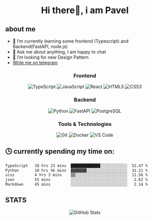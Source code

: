 <h1 align="center">Hi there👋, i am Pavel</h1>

## about me

- 🌱 I’m currently learning some frontend (Typescript) and Backend(FastAPI, node.js)
- 💬 Ask me about anything, I am happy to chat
- 🤔 I’m looking for new Design Pattern
- <a href="https://t.me/yulov_pav"> Write me on telegram </a>

<div align="center">

### Frontend

![TypeScript](https://img.shields.io/badge/TypeScript-007ACC?style=for-the-badge&logo=typescript&logoColor=white)
![JavaScript](https://img.shields.io/badge/JavaScript-F7DF1E?style=for-the-badge&logo=javascript&logoColor=black)
![React](https://img.shields.io/badge/React-20232A?style=for-the-badge&logo=react&logoColor=61DAFB)
![HTML5](https://img.shields.io/badge/HTML5-E34F26?style=for-the-badge&logo=html5&logoColor=white)
![CSS3](https://img.shields.io/badge/CSS3-1572B6?style=for-the-badge&logo=css3&logoColor=white)

### Backend

![Python](https://img.shields.io/badge/Python-3776AB?style=for-the-badge&logo=python&logoColor=white)
![FastAPI](https://img.shields.io/badge/FastAPI-005571?style=for-the-badge&logo=fastapi)
![PostgreSQL](https://img.shields.io/badge/PostgreSQL-316192?style=for-the-badge&logo=postgresql&logoColor=white)

### Tools & Technologies

![Git](https://img.shields.io/badge/Git-F05032?style=for-the-badge&logo=git&logoColor=white)
![Docker](https://img.shields.io/badge/Docker-2496ED?style=for-the-badge&logo=docker&logoColor=white)
![VS Code](https://img.shields.io/badge/VS_Code-007ACC?style=for-the-badge&logo=visual-studio-code&logoColor=white)

</div>

## 🕓 currently spending my time on:

```txt
TypeScript   18 hrs 23 mins  █████████████░░░░░░░░░░░░  52.47 %
Python       10 hrs 56 mins  ▓▓▓▓▓▓▓░░░░░░░░░░░░░░░░░░  31.21 %
scss         4 hrs 3 mins    ▒▒░░░░░░░░░░░░░░░░░░░░░░░  11.56 %
json         55 mins         ░░░░░░░░░░░░░░░░░░░░░░░░░   2.62 %
Markdown     45 mins         ░░░░░░░░░░░░░░░░░░░░░░░░░   2.14 %
```

## STATS

<p align="center">
  <img src="http://github-profile-summary-cards.vercel.app/api/cards/profile-details?username=yuofi&theme=aura_dark" alt="GitHub Stats" />
</p>
